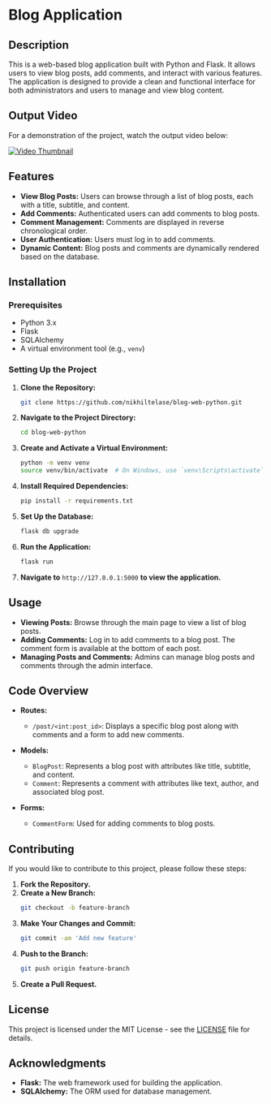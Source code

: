 # Blog Application

## Description

This is a web-based blog application built with Python and Flask. It allows users to view blog posts, add comments, and interact with various features. The application is designed to provide a clean and functional interface for both administrators and users to manage and view blog content.

## Output Video

For a demonstration of the project, watch the output video below:

[![Video Thumbnail](https://img.youtube.com/vi/GOt6FxsuUZI/hqdefault.jpg)](https://www.youtube.com/watch?v=GOt6FxsuUZI)

## Features

- **View Blog Posts:** Users can browse through a list of blog posts, each with a title, subtitle, and content.
- **Add Comments:** Authenticated users can add comments to blog posts.
- **Comment Management:** Comments are displayed in reverse chronological order.
- **User Authentication:** Users must log in to add comments.
- **Dynamic Content:** Blog posts and comments are dynamically rendered based on the database.

## Installation

### Prerequisites

- Python 3.x
- Flask
- SQLAlchemy
- A virtual environment tool (e.g., `venv`)

### Setting Up the Project

1. **Clone the Repository:**
    ```bash
    git clone https://github.com/nikhiltelase/blog-web-python.git
    ```

2. **Navigate to the Project Directory:**
    ```bash
    cd blog-web-python
    ```

3. **Create and Activate a Virtual Environment:**
    ```bash
    python -m venv venv
    source venv/bin/activate  # On Windows, use `venv\Scripts\activate`
    ```

4. **Install Required Dependencies:**
    ```bash
    pip install -r requirements.txt
    ```

5. **Set Up the Database:**
    ```bash
    flask db upgrade
    ```

6. **Run the Application:**
    ```bash
    flask run
    ```

7. **Navigate to** `http://127.0.0.1:5000` **to view the application.**

## Usage

- **Viewing Posts:** Browse through the main page to view a list of blog posts.
- **Adding Comments:** Log in to add comments to a blog post. The comment form is available at the bottom of each post.
- **Managing Posts and Comments:** Admins can manage blog posts and comments through the admin interface.


## Code Overview

- **Routes:**
  - `/post/<int:post_id>`: Displays a specific blog post along with comments and a form to add new comments.

- **Models:**
  - `BlogPost`: Represents a blog post with attributes like title, subtitle, and content.
  - `Comment`: Represents a comment with attributes like text, author, and associated blog post.

- **Forms:**
  - `CommentForm`: Used for adding comments to blog posts.

## Contributing

If you would like to contribute to this project, please follow these steps:

1. **Fork the Repository.**
2. **Create a New Branch:**
    ```bash
    git checkout -b feature-branch
    ```
3. **Make Your Changes and Commit:**
    ```bash
    git commit -am 'Add new feature'
    ```
4. **Push to the Branch:**
    ```bash
    git push origin feature-branch
    ```
5. **Create a Pull Request.**

## License

This project is licensed under the MIT License - see the [LICENSE](LICENSE) file for details.

## Acknowledgments

- **Flask:** The web framework used for building the application.
- **SQLAlchemy:** The ORM used for database management.
